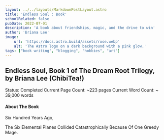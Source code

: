 ```yaml
---
layout: ../../layouts/MarkdownPostLayout.astro
title: 'Endless Soul : Book'
schoolRelated: false
pubDate: 2022-07-01
description: 'A book about friendships, magic, and the drive to win'
author: 'Briana Lee'
image:
    url: 'https://docs.astro.build/assets/rose.webp'
    alt: 'The Astro logo on a dark background with a pink glow.'
tags: ["book writing", "blogging", "hobbies", "art"]
---
```

## Endless Soul, Book 1 of The Dream Root Trilogy, by Briana Lee (ChibiTea!)

Status: Completed
Current Page Count: ~223 pages
Current Word Count: ~ 39,000 words


#### About The Book

Six Hundred Years Ago,

The Six Elemental Planes Collided Catastrophically Because Of One Greedy Mage.

